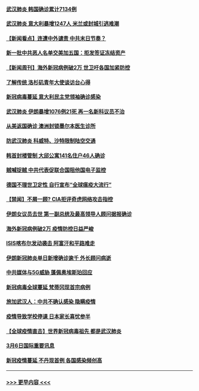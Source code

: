 #### [武汉肺炎 韩国确诊累计7134例](../pages/prog202/a102794726.md?t=03081232) 
#### [武汉肺炎 意大利暴增1247人 米兰或封城引逃难潮](../pages/prog202/a102794689.md?t=03081232) 
#### [【新闻看点】连遭中外谴责 中共末日节奏？](../pages/prog202/a102794677.md?t=03081232) 
#### [新一批中共恶人名单交美加五国：拒发签证冻结资产](../pages/prog202/a102794665.md?t=03081232) 
#### [【新闻周刊】海外新冠病例破2万 世卫吁各国加紧防控](../pages/prog202/a102794613.md?t=03081232) 
#### [了解传统 洛杉矶青年大使谈访台心得](../pages/prog202/a102794378.md?t=03081232) 
#### [新冠病毒蔓延 意大利民主党领袖确诊感染](../pages/prog202/a102794368.md?t=03081232) 
#### [武汉肺炎 伊朗暴增1076例21死 再一名新科议员不治](../pages/prog202/a102794260.md?t=03081232) 
#### [从美返国确诊 澳洲封锁墨尔本医生诊所](../pages/prog202/a102794086.md?t=03081232) 
#### [防武汉肺炎 科威特、沙特限制陆空交通](../pages/prog202/a102793875.md?t=03081232) 
#### [韩首封楼管制 大邱公寓141名住户46人确诊](../pages/prog202/a102793841.md?t=03081232) 
#### [贼喊捉贼  中共代表促联合国阻他国电子监控](../pages/prog202/a102793638.md?t=03081232) 
#### [德国不理世卫定性 自行宣布“全球瘟疫大流行”](../pages/prog202/a102793673.md?t=03081232) 
#### [【禁闻】不屑一顾? CIA拒评奇虎网络攻击指控](../pages/prog202/a102793736.md?t=03081232) 
#### [伊朗女议员去世 第一副总统及最高领导人顾问据报确诊](../pages/prog202/a102793591.md?t=03081232) 
#### [海外新冠病例破2万 疫情防控日益严峻](../pages/prog202/a102793661.md?t=03081232) 
#### [ISIS喀布尔发动袭击 阿富汗和平路难走](../pages/prog202/a102793659.md?t=03081232) 
#### [伊朗新冠肺炎单日新增确诊逾千 外长顾问病逝](../pages/prog202/a102793574.md?t=03081232) 
#### [中共媒体与5G威胁 蓬佩奥埃斯珀回应](../pages/prog202/a102793514.md?t=03081232) 
#### [新冠病毒全球蔓延 梵蒂冈现首宗病例](../pages/prog202/a102793500.md?t=03081232) 
#### [旅加武汉人：中共不确认感染 隐瞒疫情](../pages/prog202/a102793446.md?t=03081232) 
#### [疫情导致学校停课 日本家长喜忧参半](../pages/prog202/a102793448.md?t=03081232) 
#### [【全球疫情直击】世界新冠病毒祖先 都是武汉肺炎](../pages/prog202/a102793272.md?t=03081232) 
#### [3月6日国际重要讯息](../pages/prog202/a102793252.md?t=03081232) 
#### [新冠疫情蔓延 不丹现首例 各国感染频创高](../pages/prog202/a102793120.md?t=03081232) 

----
#### [ >>> 更早内容 <<< ](../indexes/prog202-earlier.md)
